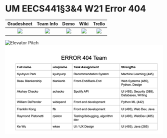 # UM EECS441§3&4 W21 Error 404

| Gradesheet | Team Info | Demo  |  Wiki |  Trello  |
|:----------:|:---------:|:-----:|:-----:|:--------:|
|[<img src="https://eecs441.eecs.umich.edu/img/admin/grades3.png">][grade_sheet]|[<img src="https://eecs441.eecs.umich.edu/img/admin/team.png">][team_contract]|[<img src="https://eecs441.eecs.umich.edu/img/admin/video.png">][demo_page]|[<img src="https://eecs441.eecs.umich.edu/img/admin/wiki.png">][wiki_page]|[<img src="https://eecs441.eecs.umich.edu/img/admin/trello.png">][process_page]|

![Elevator Pitch](/assets/elevator.jpeg)
![Team](/assets/team.png)

[grade_sheet]: https://docs.google.com/spreadsheets/d/1x_vLUU29YgreLBM9sICf6S6wy63oXsGLGehitsn-u7A/edit#gid=0
[team_contract]: /assets/contract.pdf
[demo_page]: https://youtube.com/
[wiki_page]: https://github.com/idomori/error404/wiki
[process_page]: https://trello.com/b/PrJjUyWp/eecs-441-error-404